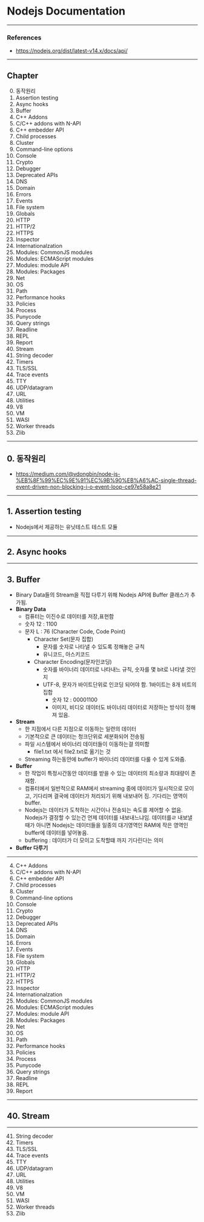 # Nodejs Documentation

---

### References

- https://nodejs.org/dist/latest-v14.x/docs/api/

---

## Chapter

0. 동작원리
1. Assertion testing
2. Async hooks
3. Buffer
4. C++ Addons
5. C/C++ addons with N-API
6. C++ embedder API
7. Child processes
8. Cluster
9. Command-line options
10. Console
11. Crypto
12. Debugger
13. Deprecated APIs
14. DNS
15. Domain
16. Errors
17. Events
18. File system
19. Globals
20. HTTP
21. HTTP/2
22. HTTPS
23. Inspector
24. Internationalzation
25. Modules: CommonJS modules
26. Modules: ECMAScript modules
27. Modules: module API
28. Modules: Packages
29. Net
30. OS
31. Path
32. Performance hooks
33. Policies
34. Process
35. Punycode
36. Query strings
37. Readline
38. REPL
39. Report
40. Stream
41. String decoder
42. Timers
43. TLS/SSL
44. Trace events
45. TTY
46. UDP/datagram
47. URL
48. Utilities
49. V8
50. VM
51. WASI
52. Worker threads
53. Zlib

---

## 0. 동작원리

- https://medium.com/@vdongbin/node-js-%EB%8F%99%EC%9E%91%EC%9B%90%EB%A6%AC-single-thread-event-driven-non-blocking-i-o-event-loop-ce97e58a8e21

---

## 1. Assertion testing

- Nodejs에서 제공하는 유닛테스트 테스트 모듈

---

## 2. Async hooks

---

## 3. Buffer

- Binary Data들의 Stream을 직접 다루기 위해 Nodejs API에 Buffer 클래스가 추가됨.
- **Binary Data**
  - 컴퓨터는 이진수로 데이터를 저장,표현함
  - 숫자 12 : 1100
  - 문자 L : 76 (Character Code, Code Point)
    - Character Set(문자 집합)
      - 문자를 숫자로 나타낼 수 있도록 정해놓은 규칙
      - 유니코드, 아스키코드
    - Character Encoding(문자인코딩)
      - 숫자를 바이너리 데이터로 나타내느 규칙, 숫자를 몇 bit로 나타낼 것인지
      - UTF-8, 문자가 바이트단위로 인코딩 되어야 함. 1바이트는 8개 비트의 집합
        - 숫자 12 : 00001100
        - 이미지, 비디오 데이터도 바이너리 데이터로 저장하는 방식이 정해져 있음.
- **Stream**
  - 한 지점에서 다른 지점으로 이동하는 일련의 데이터
  - 기본적으로 큰 데이터는 청크단위로 세분화되어 전송됨
  - 파일 시스템에서 바이너리 데이터들이 이동하는걸 의미함
    - file1.txt 에서 file2.txt로 옮기는 것
  - Streaming 하는동안에 buffer가 바이너리 데이터를 다룰 수 있게 도와줌.
- **Buffer**
  - 한 작업이 특정시간동안 데이터를 받을 수 있는 데이터의 최소량과 최대량이 존재함.
  - 컴퓨터에서 일반적으로 RAM에서 streaming 중에 데이터가 일시적으로 모이고, 기다리며 결국에 데이터가 처리되기 위해 내보내어 짐. 기다리는 영역이 buffer.
  - Nodejs는 데이터가 도착하는 시간이나 전송되는 속도를 제어할 수 없음. Nodejs가 결정할 수 있는건 언제 데이터를 내보내느냐임. 데이터를ㄹ 내보낼 때가 아니면 Nodejs는 데이터들을 일종의 대기영역인 RAM에 작은 영역인 buffer에 데이터를 넣어놓음.
  - buffering : 데이터가 더 모이고 도착할떄 까지 기다린다는 의미
- **Buffer 다루기**

---

4. C++ Addons
5. C/C++ addons with N-API
6. C++ embedder API
7. Child processes
8. Cluster
9. Command-line options
10. Console
11. Crypto
12. Debugger
13. Deprecated APIs
14. DNS
15. Domain
16. Errors
17. Events
18. File system
19. Globals
20. HTTP
21. HTTP/2
22. HTTPS
23. Inspector
24. Internationalzation
25. Modules: CommonJS modules
26. Modules: ECMAScript modules
27. Modules: module API
28. Modules: Packages
29. Net
30. OS
31. Path
32. Performance hooks
33. Policies
34. Process
35. Punycode
36. Query strings
37. Readline
38. REPL
39. Report

---

## 40. Stream

---

41. String decoder
42. Timers
43. TLS/SSL
44. Trace events
45. TTY
46. UDP/datagram
47. URL
48. Utilities
49. V8
50. VM
51. WASI
52. Worker threads
53. Zlib
